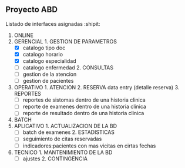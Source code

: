 ## Proyecto ABD

Listado de interfaces asignadas :shipit:

1. ONLINE
  1. GERENCIAL
    1. GESTION DE PARAMETROS
      - [x] catalogo tipo doc
      - [x] catalogo horario
      - [x] catalogo especialidad
      - [ ] catalogo enfermedad
    2. CONSULTAS
      - [ ] gestion de la atencion
      - [ ] gestion de pacientes
  2. OPERATIVO
    1. ATENCION
    2. RESERVA data entry (detalle reserva)
    3. REPORTES
      - [ ] reportes de sistomas dentro de una historia clinica
      - [ ] reporte de examenes dentro de una historia clinica
      - [ ] reporte de resultado dentro de una historia clinica
2. BATCH
  1. APLICATIVO
    1. ACTUALIZACION DE LA BD
      - [ ] batch de examenes
    2. ESTADISTICAS
      - [ ] seguimiento de citas reservadas
      - [ ] indicadores:pacientes con mas vicitas en cirtas fechas
  2. TECNICO
    1. MANTENIMIENTO DE LA BD
      - [ ] ajustes
    2. CONTINGENCIA